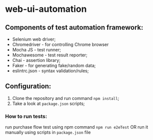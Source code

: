 # web-ui-automation

## Components of test automation framework:
* Selenium web driver;
* Chromedriver - for controlling Chrome browser 
* Mocha JS - test runner;
* Mochawesome - test result reporter;
* Chai - assertion library;
* Faker - for generating fake/random data;
* eslintrc.json - syntax validation/rules;

## Configuration:

1. Clone the repository and run command `npm install`;
2. Take a look at `package.json` scripts;

### How to run tests:
 run purchase flow test using npm command `npm run e2eTest` OR run it manually using scripts in `package.json` file